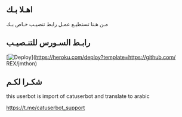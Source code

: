 ## اهـلا بـك
مـن هـنا تستطيـع عمـل رابط تنصيـب خـاص بـك

## رابـط السـورس للتنـصيـب

[![Deploy](https://www.herokucdn.com/deploy/button.svg)](https://heroku.com/deploy?template=https://github.com/ REX/jmthon)

## شكـرا لكـم 


this userbot is import of catuserbot and translate to arabic

https://t.me/catuserbot_support
